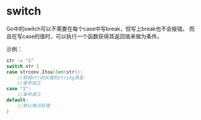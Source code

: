 # switch
Go中的switch可以不需要在每个case中写break，但写上break也不会报错。
而且在写case的值时，可以执行一个函数获得其返回值来做为条件。

示例：
```Go
str := "1"
switch str {
case strconv.Itoa(len(str)):
    //获得str的长度的string类型
    //条件成立
case "1":
    //条件成立
default:
    //默认情况处理
}
```